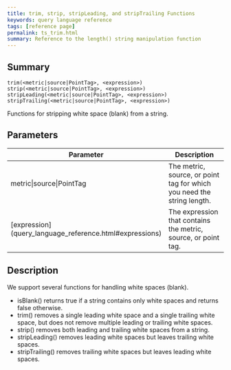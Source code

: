 ```yaml
---
title: trim, strip, stripLeading, and stripTrailing Functions
keywords: query language reference
tags: [reference page]
permalink: ts_trim.html
summary: Reference to the length() string manipulation function
---
```

## Summary
```
trim(<metric|source|PointTag>, <expression>)
strip(<metric|source|PointTag>, <expression>)
stripLeading(<metric|source|PointTag>, <expression>)
stripTrailing(<metric|source|PointTag>, <expression>)
```

Functions for stripping white space (blank) from a string.

## Parameters
<table style="width: 100%;">
<tbody>
<thead>
<tr><th width="20%">Parameter</th><th width="80%">Description</th></tr>
</thead>
<tr>
<td markdown="span">metric|source|PointTag</td>
<td>The metric, source, or point tag for which you need the string length.</td></tr><tr>
<td markdown="span"> [expression](query_language_reference.html#expressions)</td>
<td>The expression that contains the metric, source, or point tag.</td></tr>
</tbody>
</table>

## Description

We support several functions for handling white spaces (blank).

* isBlank() returns true if a string contains only white spaces and returns false otherwise.
* trim() removes a single leading white space and a single trailing white space, but does not remove multiple leading or trailing white spaces.
* strip() removes both leading and trailing white spaces from a string.
* stripLeading() removes leading white spaces but leaves trailing white spaces.
* stripTrailing() removes trailing white spaces but leaves leading white spaces.

<!---Example doesn't show anything you'd have to use the function...--->
